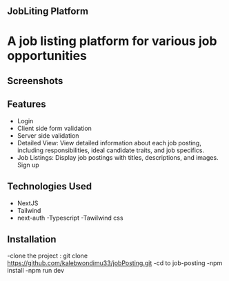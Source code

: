 ## JobLiting Platform

# A job listing platform for various job opportunities

## Screenshots

## Features

- Login
- Client side form validation
- Server side validation
- Detailed View: View detailed information about each job posting, including responsibilities, ideal candidate traits, and job specifics.
- Job Listings: Display job postings with titles, descriptions, and images.
  Sign up

## Technologies Used

- NextJS
- Tailwind
- next-auth
  -Typescript
  -Tawilwind css

## Installation

-clone the project : git clone https://github.com/kalebwondimu33/jobPosting.git
-cd to job-posting
-npm install
-npm run dev

